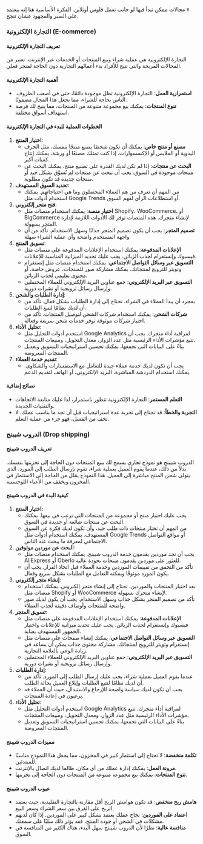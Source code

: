 ٧ مجالات ممكن تبدأ فيها لو حابب تعمل فلوس أونلاين. 
الفكرة الأساسية هنا إنه بيعتمد على الصبر والمجهود عشان تنجح.

### التجارة الإلكترونية (E-commerce)

#### تعريف التجارة الإلكترونية
التجارة الإلكترونية هي عملية شراء وبيع المنتجات أو الخدمات عبر الإنترنت. 
تعتبر من المجالات المربحة والتي تتيح للأفراد بدء أعمالهم التجارية دون الحاجة لمتجر فعلي.

#### أهمية التجارة الإلكترونية
- **استمرارية العمل**: التجارة الإلكترونية تظل موجودة دائمًا، حتى في أصعب الظروف. الناس بحاجة للشراء، مما يجعل هذا المجال مضمونًا.
- **تنوع المنتجات**: يمكنك بيع مجموعة متنوعة من المنتجات، مما يتيح لك فرصة استهداف أسواق مختلفة.
#### الخطوات العملية للبدء في التجارة الإلكترونية
1. **اختيار المنتج**:
    - **مصنع أو منتج خاص**: يمكنك أن تكون شخصًا يصنع منتجًا بنفسك، مثل الحرف اليدوية أو الملابس أو الإكسسوارات. إذا كنت تمتلك مصنعًا أو ورشة، يمكنك إنتاج كميات أكبر.
    - **البحث عن منتجات**: إذا لم تكن لديك القدرة على تصنيع منتج، يمكنك البحث عن منتجات موجودة في السوق. يجب أن تبحث عن منتجات لم تُسوَّق بشكل جيد أو منتجات جديدة قد تكون مطلوبة.
2. **تحديد السوق المستهدف**:
    - من المهم أن تعرف من هم العملاء المحتملون وما هي احتياجاتهم. يمكنك استخدام أدوات مثل Google Trends أو استطلاعات الرأي لفهم السوق.
3. **فتح متجر إلكتروني**:
    - **اختيار منصة**: يمكنك استخدام منصات مثل Shopify، WooCommerce، أو BigCommerce لإنشاء متجرك. هذه المنصات توفر لك الأدوات اللازمة لإدارة المتجر بسهولة.
    - **تصميم المتجر**: يجب أن يكون تصميم المتجر جذابًا وسهل الاستخدام. تأكد من أن واجهة المستخدم واضحة وأن عملية الشراء سهلة.
4. **تسويق المنتج**:
    - **الإعلانات المدفوعة**: يمكنك استخدام الإعلانات المدفوعة على منصات مثل فيسبوك وإنستغرام لجذب الزبائن. يجب عليك تحديد الميزانية المناسبة للإعلانات.
    - **التسويق عبر وسائل التواصل الاجتماعي**: يمكنك استخدام منصات مثل إنستغرام وتويتر للترويج لمنتجاتك. يمكنك مشاركة صور للمنتجات، عروض خاصة، أو محتوى تعليمي لجذب الزبائن.
    - **التسويق عبر البريد الإلكتروني**: جمع عناوين البريد الإلكتروني للعملاء المحتملين وإرسال رسائل ترويجية أو نشرات دورية.
5. **إدارة الطلبات والشحن**:
    - بمجرد أن يبدأ العملاء في الشراء، تحتاج إلى إدارة الطلبات بشكل فعال. تأكد من أن لديك نظامًا لتتبع الطلبات.
    - **شركات الشحن**: يمكنك استخدام شركات الشحن لتوصيل المنتجات. تأكد من اختيار شركات موثوقة توفر خدمات شحن سريعة وفعالة.
6. **تحليل الأداء**:
    - استخدم أدوات التحليل مثل Google Analytics لمراقبة أداء متجرك. يجب أن تتبع مؤشرات الأداء الرئيسية مثل عدد الزوار، معدل التحويل، ومبيعات المنتجات.
    - بناءً على البيانات التي تجمعها، يمكنك تحسين استراتيجيات التسويق وتعديل المنتجات المعروضة.
7. **تقديم خدمة العملاء**:
    - يجب أن تكون لديك خدمة عملاء جيدة للتعامل مع الاستفسارات والشكاوى. يمكنك استخدام الدردشة المباشرة، البريد الإلكتروني، أو الهاتف لتقديم الدعم.
#### نصائح إضافية
- **التعلم المستمر**: التجارة الإلكترونية تتطور باستمرار، لذا عليك متابعة الاتجاهات والتقنيات الجديدة.
- **التجربة والخطأ**: قد تحتاج إلى تجربة عدة استراتيجيات قبل أن تجد ما يناسب عملك. لا تخف من الفشل، فهو جزء من عملية التعلم.

### الدروب شيبنج (Drop shipping)
#### تعريف الدروب شيبنج
الدروب شيبنج هو نموذج تجاري يسمح لك ببيع المنتجات دون الحاجة إلى تخزينها بنفسك. 
بدلاً من ذلك، عندما يقوم العميل بعملية شراء، تقوم بإرسال الطلب إلى المورد، الذي يتولى شحن المنتج مباشرة إلى العميل. 
هذا النموذج يقلل من الحاجة إلى الاستثمار في المخزون ويخفف من الأعباء اللوجستية.
#### كيفية البدء في الدروب شيبنج
1. **اختيار المنتج**:
    - يجب عليك اختيار منتج أو مجموعة من المنتجات التي ترغب في بيعها. يمكنك البحث عن منتجات شائعة أو جديدة في السوق.
    - من المهم أن تختار منتجات ذات طلب جيد، وأن تكون لديك فكرة عن السوق المستهدف. يمكنك استخدام أدوات مثل Google Trends أو مواقع التواصل الاجتماعي لمعرفة ما يبحث عنه الناس.
2. **البحث عن موردين موثوقين**:
    - يجب أن تجد موردين يقدمون خدمة الدروب شيبنج. يمكنك استخدام منصات مثل AliExpress أو Oberlo للعثور على موردين يقدمون منتجات بجودة عالية.
    - تأكد من التحقق من تقييمات الموردين وخدمة العملاء قبل اتخاذ القرار. يجب أن يكون المورد موثوقًا ويمكنه التعامل مع الطلبات بشكل سريع وفعال.
3. **إنشاء متجر إلكتروني**:
    - بعد اختيار المنتجات والموردين، تحتاج إلى إنشاء متجر إلكتروني. يمكنك استخدام منصات مثل Shopify أو WooCommerce لإنشاء متجرك بسهولة.
    - تأكد من تصميم المتجر بشكل جذاب وسهل الاستخدام. يجب أن يكون لديك صور واضحة للمنتجات وأوصاف دقيقة لجذب العملاء.
4. **تسويق المتجر**:
    - **الإعلانات المدفوعة**: يمكنك استخدام الإعلانات المدفوعة على منصات مثل فيسبوك وإنستغرام لجذب الزبائن. يجب عليك تحديد ميزانية للإعلانات واختيار الجمهور المستهدف بعناية.
    - **التسويق عبر وسائل التواصل الاجتماعي**: يمكنك إنشاء صفحات على منصات مثل إنستغرام وتويتر للترويج لمنتجاتك. مشاركة محتوى جذاب يمكن أن يساعد في زيادة الوعي بالعلامة التجارية.
    - **التسويق عبر البريد الإلكتروني**: جمع عناوين البريد الإلكتروني للعملاء المحتملين وإرسال رسائل ترويجية أو نشرات دورية.
5. **إدارة الطلبات**:
    - عندما يقوم العميل بعملية شراء، يجب عليك إرسال الطلب إلى المورد. تأكد من أن لديك نظامًا لتتبع الطلبات وإبلاغ العميل بحالة الطلب.
    - يجب أن تكون لديك سياسة واضحة للإرجاع والاستبدال، حيث أن العملاء قد يرغبون في إعادة المنتجات.
6. **تحليل الأداء**:
    - استخدم أدوات التحليل مثل Google Analytics لمراقبة أداء متجرك. تتبع مؤشرات الأداء الرئيسية مثل عدد الزوار، ومعدل التحويل، ومبيعات المنتجات.
    - بناءً على البيانات التي تجمعها، يمكنك تحسين استراتيجيات التسويق وتعديل المنتجات المعروضة.

#### مميزات الدروب شيبنج
- **تكلفة منخفضة**: لا تحتاج إلى استثمار كبير في المخزون، مما يجعل هذا النموذج مناسبًا للمبتدئين.
- **مرونة العمل**: يمكنك إدارة عملك من أي مكان، طالما لديك اتصال بالإنترنت.
- **تنوع المنتجات**: يمكنك بيع مجموعة متنوعة من المنتجات دون الحاجة إلى تخزينها.
#### عيوب الدروب شيبنج
- **هامش ربح منخفض**: قد تكون هوامش الربح أقل مقارنة بالتجارة التقليدية، حيث يعتمد الربح على الفرق بين سعر الشراء وسعر البيع.
- **اعتماد على الموردين**: نجاح عملك يعتمد بشكل كبير على الموردين. إذا كان لديهم مشكلات في الشحن أو جودة المنتج، فقد يؤثر ذلك سلبًا على سمعتك.
- **منافسة عالية**: نظرًا لأن الدروب شيبنج سهل البدء، هناك الكثير من المنافسة في السوق.

